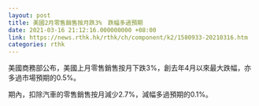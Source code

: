 ```yaml
---
layout: post
title: 美國2月零售銷售按月跌3%　跌幅多過預期
date: 2021-03-16 21:12:16.000000000 +08:00
link: https://news.rthk.hk/rthk/ch/component/k2/1580933-20210316.htm
categories: rthk
---
```


美國商務部公布，美國上月零售銷售按月下跌3%，創去年4月以來最大跌幅，亦多過市場預期的0.5%。

期內，扣除汽車的零售銷售按月減少2.7%，減幅多過預期的0.1%。
